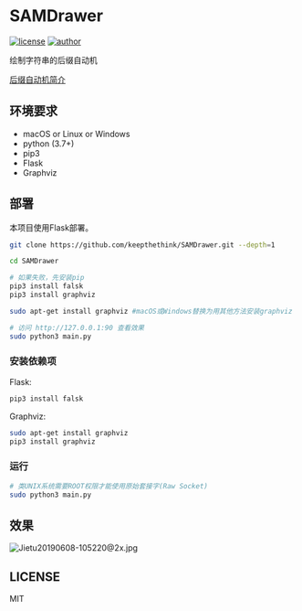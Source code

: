 # SAMDrawer

[![license](https://img.shields.io/github/license/keepthethink/SAMDrawer.svg)](https://github.com/keepthethink/SAMDrawer/blob/master/LICENSE)
[![author](https://img.shields.io/badge/Author-Helium-blue.svg)](https://keepthethink.github.io/)

绘制字符串的后缀自动机

[后缀自动机简介](https://oi-wiki.org/string/sam/)

## 环境要求

* macOS or Linux or Windows
* python (3.7+)
* pip3
* Flask
* Graphviz

## 部署

本项目使用Flask部署。

```bash
git clone https://github.com/keepthethink/SAMDrawer.git --depth=1

cd SAMDrawer

# 如果失败，先安装pip
pip3 install falsk
pip3 install graphviz

sudo apt-get install graphviz #macOS或Windows替换为用其他方法安装graphviz

# 访问 http://127.0.0.1:90 查看效果
sudo python3 main.py
```

### 安装依赖项

Flask:
```bash
pip3 install falsk
```

Graphviz:
```bash
sudo apt-get install graphviz
pip3 install graphviz
```

### 运行

```bash
# 类UNIX系统需要ROOT权限才能使用原始套接字(Raw Socket)
sudo python3 main.py
```

## 效果

![Jietu20190608-105220@2x.jpg](https://i.loli.net/2019/06/08/5cfb234837eba96917.jpg)

## LICENSE

MIT
